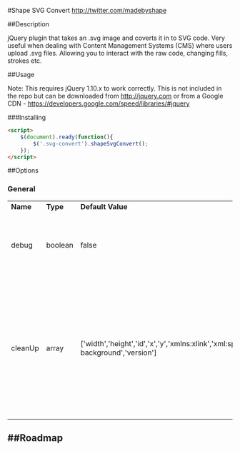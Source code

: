 #Shape SVG Convert
http://twitter.com/madebyshape

##Description

jQuery plugin that takes an .svg image and coverts it in to SVG code. Very useful when dealing with Content Management Systems (CMS) where users upload .svg files. Allowing you to interact with the raw code, changing fills, strokes etc.

##Usage

Note: This requires jQuery 1.10.x to work correctly. This is not included in the repo but can be downloaded from http://jquery.com or from a Google CDN - https://developers.google.com/speed/libraries/#jquery

###Installing

```html
<script>
	$(document).ready(function(){
		$('.svg-convert').shapeSvgConvert();
	});
</script>
```

##Options

### General

<table>
	<tr>
		<td><strong>Name</strong></td>
		<td><strong>Type</strong></td>
		<td><strong>Default Value</strong></td>
		<td><strong>Description</strong></td>
	</tr>
	<tr>
		<td>debug</td>
		<td>boolean</td>
		<td>false</td>
		<td>Shows errors within the form in the browsers javascript console.</td>
	</tr>
	<tr>
		<td>cleanUp</td>
		<td>array</td>
		<td>['width','height','id','x','y','xmlns:xlink','xml:space','enable-background','version']</td>
		<td>When converting to SVG code the script tidies up attributes on the <svg> element. Use this to remove these attributes.</td>
	</tr>
</table>


##Roadmap
---------